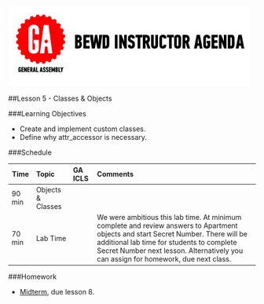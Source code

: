 ![GeneralAssemb.ly](../assets/ICL_icons/instr_agenda.png)

##Lesson 5 - Classes & Objects


###Learning Objectives

-	Create and implement custom classes.
-	Define why attr_accessor is necessary.


###Schedule


| Time        | Topic| GA ICLS| Comments |
| ------------- |:-------------|:-------------------|:-------------------|
| 90 min | Objects & Classes | | |
| 70 min | Lab Time | | We were ambitious this lab time. At minimum complete and review answers to Apartment objects and start Secret Number. There will be additional lab time for students to complete Secret Number next lesson. Alternatively you can assign for homework, due next class.|


###Homework

-	[Midterm](../Homework/Ruby/Ruby_Midterm/midterm.md), due lesson 8.




